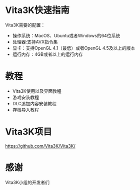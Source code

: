 # Vita3K快速指南
Vita3K需要的配置： 
- 操作系统：MacOS、Ubuntu或者Windows的64位系统
- 处理器:支持AVX指令集
- 显卡：支持OpenGL 4.1（最低）或者OpenGL 4.5及以上的版本
- 运行内存：4GB或者以上的运行内存

# 教程
- Vita3K使用以及界面教程
- 游戏安装教程
- DLC追加内容安装教程
- 存档导入教程

# Vita3K项目
https://github.com/Vita3K/Vita3K/

# 感谢
Vita3K小组的开发者们
